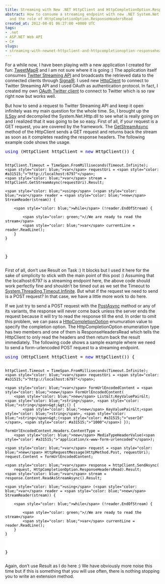 ```yaml
---
title: Streaming with New .NET HttpClient and HttpCompletionOption.ResponseHeadersRead
abstract: How to consume a streaming endpoint with new .NET System.Net.Http.HttpClient
  and the role of HttpCompletionOption.ResponseHeadersRead
created_at: 2012-08-01 06:27:00 +0000 UTC
tags:
- .net
- ASP.NET Web API
- C#
slugs:
- streaming-with-newnet-httpclient-and-httpcompletionoption-responseheadersread
---
```


<p>For a while now, I have been playing with a new application I created for fun: <a title="http://www.tweetmapr.net/" href="http://www.tweetmapr.net/">TweetMapR</a> and I am not sure where it is going :) The application itself consumes <a title="https://dev.twitter.com/docs/streaming-apis" href="https://dev.twitter.com/docs/streaming-apis">Twitter Streaming API</a> and broadcasts the retrieved data to the connected clients through <a title="https://github.com/SignalR/SignalR" href="https://github.com/SignalR/SignalR">SignalR</a>. I used new <a title="http://msdn.microsoft.com/en-us/library/system.net.http.httpclient(v=vs.110)" href="http://msdn.microsoft.com/en-us/library/system.net.http.httpclient(v=vs.110)">HttpClient</a> to connect to Twitter Streaming API and I used OAuth as authentication protocol. In fact, I created my own <a title="https://github.com/WebAPIDoodle/TwitterDoodle" href="https://github.com/WebAPIDoodle/TwitterDoodle">OAuth Twitter client</a> to connect to Twitter which is so raw right now but works well.</p>
<p>But how to send a request to Twitter Streaming API and keep it open infinitely was my main question for the whole time. So, I brought up the <a title="http://wiki.sharpdevelop.net/ILSpy.ashx" href="http://wiki.sharpdevelop.net/ILSpy.ashx">ILSpy</a> and decompiled the System.Net.Http.dll to see what is really going on and I realized that it was going to be so easy. First of all, if your request is a GET request, you are covered by the framework. The <a title="http://msdn.microsoft.com/en-us/library/hh551756(v=vs.110)" href="http://msdn.microsoft.com/en-us/library/hh551756(v=vs.110)">GetStreamAsync</a> method of the HttpClient sends a GET request and returns back the stream as soon as it completes reading the response headers. The following example code shows the usage.</p>
<div class="code-wrapper border-shadow-1">
<div style="background-color: white; color: black;">
<pre><span style="color: blue;">using</span> (HttpClient httpClient = <span style="color: blue;">new</span> HttpClient()) {

    httpClient.Timeout = TimeSpan.FromMilliseconds(Timeout.Infinite);
    <span style="color: blue;">var</span> requestUri = <span style="color: #a31515;">"http://localhost:6797"</span>;
    <span style="color: blue;">var</span> stream = httpClient.GetStreamAsync(requestUri).Result;

    <span style="color: blue;">using</span> (<span style="color: blue;">var</span> reader = <span style="color: blue;">new</span> StreamReader(stream)) {

        <span style="color: blue;">while</span> (!reader.EndOfStream) { 

            <span style="color: green;">//We are ready to read the stream</span>
            <span style="color: blue;">var</span> currentLine = reader.ReadLine();
        }
    }
}</pre>
</div>
</div>
<p>First of all, don&rsquo;t use Result on Task :) It blocks but I used it here for the sake of simplicity to stick with the main point of this post :) Assuming that the localhost:6797 is a streaming endpoint here, the above code should work perfectly fine and shouldn&rsquo;t be timed out as we set the Timeout to <a title="http://msdn.microsoft.com/en-us/library/system.threading.timeout.infinite.aspx" href="http://msdn.microsoft.com/en-us/library/system.threading.timeout.infinite.aspx">System.Threading.Timeout.Infinite</a>. But what if the request we need to send is a POST request? In that case, we have a little more work to do here.</p>
<p>If we just try to send a POST request with the&nbsp;<a title="http://msdn.microsoft.com/en-us/library/hh138245(v=vs.110)" href="http://msdn.microsoft.com/en-us/library/hh138245(v=vs.110)">PostAsync</a> method or any of its variants, the response will never come back unless the server ends the request because it will try to read the response till the end. In order to omit this problem, we can pass a <a title="http://msdn.microsoft.com/en-us/library/system.net.http.httpcompletionoption(v=vs.110).aspx" href="http://msdn.microsoft.com/en-us/library/system.net.http.httpcompletionoption(v=vs.110).aspx">HttpCompletionOption</a> enumuration value to specify the completion option. The HttpCompletionOption enumeration type has two members and one of them is ResponseHeadersRead which tells the HttpClient to only read the headers and then return back the result immediately. The following code shows a sample example where we need to send a form-urlencoded POST request to a streaming endpoint.</p>
<div class="code-wrapper border-shadow-1">
<div style="background-color: white; color: black;">
<pre><span style="color: blue;">using</span> (HttpClient httpClient = <span style="color: blue;">new</span> HttpClient()) {

    httpClient.Timeout = TimeSpan.FromMilliseconds(Timeout.Infinite);
    <span style="color: blue;">var</span> requestUri = <span style="color: #a31515;">"http://localhost:6797"</span>;

    <span style="color: blue;">var</span> formUrlEncodedContent = <span style="color: blue;">new</span> FormUrlEncodedContent(
        <span style="color: blue;">new</span> List&lt;KeyValuePair&lt;<span style="color: blue;">string</span>, <span style="color: blue;">string</span>&gt;&gt;() { 
            <span style="color: blue;">new</span> KeyValuePair&lt;<span style="color: blue;">string</span>, <span style="color: blue;">string</span>&gt;(<span style="color: #a31515;">"userId"</span>, <span style="color: #a31515;">"1000"</span>) });

    formUrlEncodedContent.Headers.ContentType = 
        <span style="color: blue;">new</span> MediaTypeHeaderValue(<span style="color: #a31515;">"application/x-www-form-urlencoded"</span>);

    <span style="color: blue;">var</span> request = <span style="color: blue;">new</span> HttpRequestMessage(HttpMethod.Post, requestUri);
    request.Content = formUrlEncodedContent;

    <span style="color: blue;">var</span> response = httpClient.SendAsync(
        request, HttpCompletionOption.ResponseHeadersRead).Result;
    <span style="color: blue;">var</span> stream = response.Content.ReadAsStreamAsync().Result;

    <span style="color: blue;">using</span> (<span style="color: blue;">var</span> reader = <span style="color: blue;">new</span> StreamReader(stream)) {

        <span style="color: blue;">while</span> (!reader.EndOfStream) { 

            <span style="color: green;">//We are ready to read the stream</span>
            <span style="color: blue;">var</span> currentLine = reader.ReadLine();
        }
    }
}</pre>
</div>
</div>
<p>Again, don&rsquo;t use Result as I do here :) We have obviously more noise this time but if this is something that you will use often, there is nothing stopping you to write an extension method.</p>